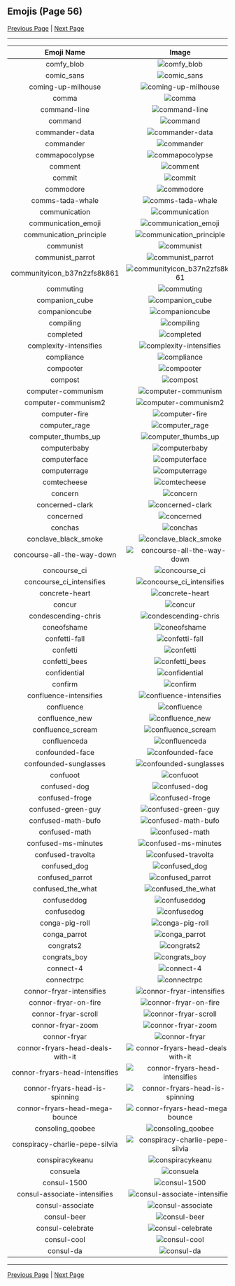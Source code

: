 
## Emojis (Page 56)

[Previous Page](/docs/hc/page-c-0055.md)
  | [Next Page](/docs/hc/page-c-0057.md)

<hr />

|Emoji Name|Image|
| :-: | :-: |
|comfy_blob| ![comfy_blob](/emojis/hc/comfy_blob.png)|
|comic_sans| ![comic_sans](/emojis/hc/comic_sans.png)|
|coming-up-milhouse| ![coming-up-milhouse](/emojis/hc/coming-up-milhouse.gif)|
|comma| ![comma](/emojis/hc/comma.jpg)|
|command-line| ![command-line](/emojis/hc/command-line.gif)|
|command| ![command](/emojis/hc/command.png)|
|commander-data| ![commander-data](/emojis/hc/commander-data.jpg)|
|commander| ![commander](/emojis/hc/commander.gif)|
|commapocolypse| ![commapocolypse](/emojis/hc/commapocolypse.png)|
|comment| ![comment](/emojis/hc/comment.png)|
|commit| ![commit](/emojis/hc/commit.png)|
|commodore| ![commodore](/emojis/hc/commodore.png)|
|comms-tada-whale| ![comms-tada-whale](/emojis/hc/comms-tada-whale.png)|
|communication| ![communication](/emojis/hc/communication.png)|
|communication_emoji| ![communication_emoji](/emojis/hc/communication_emoji.png)|
|communication_principle| ![communication_principle](/emojis/hc/communication_principle.png)|
|communist| ![communist](/emojis/hc/communist.png)|
|communist_parrot| ![communist_parrot](/emojis/hc/communist_parrot.gif)|
|communityicon_b37n2zfs8k861| ![communityicon_b37n2zfs8k861](/emojis/hc/communityicon_b37n2zfs8k861.png)|
|commuting| ![commuting](/emojis/hc/commuting.png)|
|companion_cube| ![companion_cube](/emojis/hc/companion_cube.png)|
|companioncube| ![companioncube](/emojis/hc/companioncube.png)|
|compiling| ![compiling](/emojis/hc/compiling.png)|
|completed| ![completed](/emojis/hc/completed.png)|
|complexity-intensifies| ![complexity-intensifies](/emojis/hc/complexity-intensifies.gif)|
|compliance| ![compliance](/emojis/hc/compliance.png)|
|compooter| ![compooter](/emojis/hc/compooter.gif)|
|compost| ![compost](/emojis/hc/compost.png)|
|computer-communism| ![computer-communism](/emojis/hc/computer-communism.jpg)|
|computer-communism2| ![computer-communism2](/emojis/hc/computer-communism2.png)|
|computer-fire| ![computer-fire](/emojis/hc/computer-fire.png)|
|computer_rage| ![computer_rage](/emojis/hc/computer_rage.gif)|
|computer_thumbs_up| ![computer_thumbs_up](/emojis/hc/computer_thumbs_up.gif)|
|computerbaby| ![computerbaby](/emojis/hc/computerbaby.png)|
|computerface| ![computerface](/emojis/hc/computerface.png)|
|computerrage| ![computerrage](/emojis/hc/computerrage.gif)|
|comtecheese| ![comtecheese](/emojis/hc/comtecheese.png)|
|concern| ![concern](/emojis/hc/concern.jpg)|
|concerned-clark| ![concerned-clark](/emojis/hc/concerned-clark.png)|
|concerned| ![concerned](/emojis/hc/concerned.png)|
|conchas| ![conchas](/emojis/hc/conchas.png)|
|conclave_black_smoke| ![conclave_black_smoke](/emojis/hc/conclave_black_smoke.png)|
|concourse-all-the-way-down| ![concourse-all-the-way-down](/emojis/hc/concourse-all-the-way-down.gif)|
|concourse_ci| ![concourse_ci](/emojis/hc/concourse_ci.png)|
|concourse_ci_intensifies| ![concourse_ci_intensifies](/emojis/hc/concourse_ci_intensifies.gif)|
|concrete-heart| ![concrete-heart](/emojis/hc/concrete-heart.png)|
|concur| ![concur](/emojis/hc/concur.png)|
|condescending-chris| ![condescending-chris](/emojis/hc/condescending-chris.jpg)|
|coneofshame| ![coneofshame](/emojis/hc/coneofshame.png)|
|confetti-fall| ![confetti-fall](/emojis/hc/confetti-fall.gif)|
|confetti| ![confetti](/emojis/hc/confetti.gif)|
|confetti_bees| ![confetti_bees](/emojis/hc/confetti_bees.png)|
|confidential| ![confidential](/emojis/hc/confidential.png)|
|confirm| ![confirm](/emojis/hc/confirm.png)|
|confluence-intensifies| ![confluence-intensifies](/emojis/hc/confluence-intensifies.gif)|
|confluence| ![confluence](/emojis/hc/confluence.png)|
|confluence_new| ![confluence_new](/emojis/hc/confluence_new.png)|
|confluence_scream| ![confluence_scream](/emojis/hc/confluence_scream.png)|
|confluenceda| ![confluenceda](/emojis/hc/confluenceda.png)|
|confounded-face| ![confounded-face](/emojis/hc/confounded-face.gif)|
|confounded-sunglasses| ![confounded-sunglasses](/emojis/hc/confounded-sunglasses.png)|
|confuoot| ![confuoot](/emojis/hc/confuoot.gif)|
|confused-dog| ![confused-dog](/emojis/hc/confused-dog.gif)|
|confused-froge| ![confused-froge](/emojis/hc/confused-froge.png)|
|confused-green-guy| ![confused-green-guy](/emojis/hc/confused-green-guy.png)|
|confused-math-bufo| ![confused-math-bufo](/emojis/hc/confused-math-bufo.png)|
|confused-math| ![confused-math](/emojis/hc/confused-math.gif)|
|confused-ms-minutes| ![confused-ms-minutes](/emojis/hc/confused-ms-minutes.png)|
|confused-travolta| ![confused-travolta](/emojis/hc/confused-travolta.gif)|
|confused_dog| ![confused_dog](/emojis/hc/confused_dog.gif)|
|confused_parrot| ![confused_parrot](/emojis/hc/confused_parrot.gif)|
|confused_the_what| ![confused_the_what](/emojis/hc/confused_the_what.png)|
|confuseddog| ![confuseddog](/emojis/hc/confuseddog.gif)|
|confusedog| ![confusedog](/emojis/hc/confusedog.png)|
|conga-pig-roll| ![conga-pig-roll](/emojis/hc/conga-pig-roll.gif)|
|conga_parrot| ![conga_parrot](/emojis/hc/conga_parrot.gif)|
|congrats2| ![congrats2](/emojis/hc/congrats2.jpg)|
|congrats_boy| ![congrats_boy](/emojis/hc/congrats_boy.jpg)|
|connect-4| ![connect-4](/emojis/hc/connect-4.png)|
|connectrpc| ![connectrpc](/emojis/hc/connectrpc.png)|
|connor-fryar-intensifies| ![connor-fryar-intensifies](/emojis/hc/connor-fryar-intensifies.gif)|
|connor-fryar-on-fire| ![connor-fryar-on-fire](/emojis/hc/connor-fryar-on-fire.gif)|
|connor-fryar-scroll| ![connor-fryar-scroll](/emojis/hc/connor-fryar-scroll.gif)|
|connor-fryar-zoom| ![connor-fryar-zoom](/emojis/hc/connor-fryar-zoom.gif)|
|connor-fryar| ![connor-fryar](/emojis/hc/connor-fryar.png)|
|connor-fryars-head-deals-with-it| ![connor-fryars-head-deals-with-it](/emojis/hc/connor-fryars-head-deals-with-it.gif)|
|connor-fryars-head-intensifies| ![connor-fryars-head-intensifies](/emojis/hc/connor-fryars-head-intensifies.gif)|
|connor-fryars-head-is-spinning| ![connor-fryars-head-is-spinning](/emojis/hc/connor-fryars-head-is-spinning.gif)|
|connor-fryars-head-mega-bounce| ![connor-fryars-head-mega-bounce](/emojis/hc/connor-fryars-head-mega-bounce.gif)|
|consoling_qoobee| ![consoling_qoobee](/emojis/hc/consoling_qoobee.gif)|
|conspiracy-charlie-pepe-silvia| ![conspiracy-charlie-pepe-silvia](/emojis/hc/conspiracy-charlie-pepe-silvia.gif)|
|conspiracykeanu| ![conspiracykeanu](/emojis/hc/conspiracykeanu.jpg)|
|consuela| ![consuela](/emojis/hc/consuela.png)|
|consul-1500| ![consul-1500](/emojis/hc/consul-1500.png)|
|consul-associate-intensifies| ![consul-associate-intensifies](/emojis/hc/consul-associate-intensifies.gif)|
|consul-associate| ![consul-associate](/emojis/hc/consul-associate.png)|
|consul-beer| ![consul-beer](/emojis/hc/consul-beer.png)|
|consul-celebrate| ![consul-celebrate](/emojis/hc/consul-celebrate.png)|
|consul-cool| ![consul-cool](/emojis/hc/consul-cool.png)|
|consul-da| ![consul-da](/emojis/hc/consul-da.png)|

<hr/>

[Previous Page](/docs/hc/page-c-0055.md)
  | [Next Page](/docs/hc/page-c-0057.md)